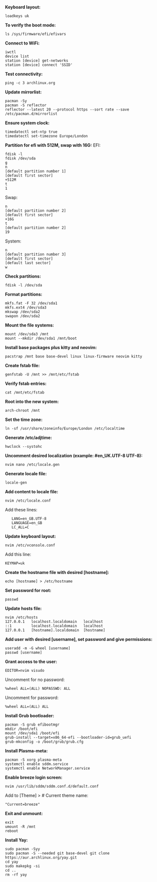 **Keyboard layout:**
```
loadkeys uk
```

**To verify the boot mode:**
```
ls /sys/firmware/efi/efivars
```

**Connect to WiFi:**
```
iwctl
device list
station [device] get-networks
station [device] connect 'SSID'
```

**Test connectivity:**
```
ping -c 3 archlinux.org
```

**Update mirrorlist:**
```
pacman -Sy
pacman -S reflector
reflector --latest 20 --protocol https --sort rate --save /etc/pacman.d/mirrorlist
```

**Ensure system clock:**
```
timedatectl set-ntp true
timedatectl set-timezone Europe/London
```

**Partition for efi with 512M, swap with 16G:**
EFI:
```
fdisk -l
fdisk /dev/sda
g
n
[default partition number 1]
[default first sector]
+512M
t
1
```
Swap:
```
n
[default partition number 2]
[default first sector]
+16G
t
[default partition number 2]
19
```
System:
```
n
[default partition number 3]
[default first sector]
[default last sector]
w
```

**Check partitions:**
```
fdisk -l /dev/sda
```

**Format partitions:**
```
mkfs.fat -F 32 /dev/sda1
mkfs.ext4 /dev/sda3
mkswap /dev/sda2
swapon /dev/sda2
```

**Mount the file systems:**
```
mount /dev/sda3 /mnt
mount --mkdir /dev/sda1 /mnt/boot
```

**Install base packages plus kitty and neovim:**

```
pacstrap /mnt base base-devel linux linux-firmware neovim kitty
```

**Create fstab file:**
```
genfstab -U /mnt >> /mnt/etc/fstab
```

**Verify fstab entries:**
```
cat /mnt/etc/fstab
```

**Root into the new system:**
```
arch-chroot /mnt
```

**Set the time zone:**
```
ln -sf /usr/share/zoneinfo/Europe/London /etc/localtime
```

**Generate /etc/adjtime:**
```
hwclock --systohc
```

**Uncomment desired localization (example: #en_UK.UTF-8 UTF-8):**
```
nvim nano /etc/locale.gen
```

**Generate locale file:**
```
locale-gen
```

**Add content to locale file:**
```
nvim /etc/locale.conf
```
Add these lines:
```
   LANG=en_GB.UTF-8
   LANGUAGE=en_GB
   LC_ALL=C
```

**Update keyboard layout:**
```
nvim /etc/vconsole.conf
```
Add this line:
```
KEYMAP=uk
```

**Create the hostname file with desired [hostname]:**
```
echo [hostname] > /etc/hostname
```

**Set password for root:**
```
passwd
```

**Update hosts file:**
```
nvim /etc/hosts
127.0.0.1	localhost.localdomain	localhost
::1	        localhost.localdomain	localhost
127.0.0.1	[hostname].localdomain	[hostname]
```

**Add user with desired [username], set password and give permissions:**
```
useradd -m -G wheel [username]
passwd [username]
```

**Grant access to the user:**
```
EDITOR=nvim visudo
```
Uncomment for no password:
```
%wheel ALL=(ALL) NOPASSWD: ALL
```
Uncomment for password:
```
%wheel ALL=(ALL) ALL
```

**Install Grub bootloader:**
```
pacman -S grub efibootmgr
mkdir /boot/efi
mount /dev/sda1 /boot/efi
grub-install --target=x86_64-efi --bootloader-id=grub_uefi
grub-mkconfig -o /boot/grub/grub.cfg
```

**Install Plasma-meta:**
```
pacman -S xorg plasma-meta
systemctl enable sddm.service
systemctl enable NetworkManager.service
```

**Enable breeze login screen:**
```
nvim /usr/lib/sddm/sddm.conf.d/default.conf
```
Add to  [Theme] > # Current theme name:
```
"Current=breeze"
```

**Exit and unmount:**
```
exit
umount -R /mnt
reboot
```

**Install Yay:**
```
sudo pacman -Syy
sudo pacman -S --needed git base-devel git clone https://aur.archlinux.org/yay.git
cd yay
sudo makepkg -si
cd ..
rm -rf yay
```
